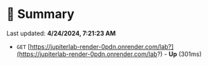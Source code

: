 # 📖 Summary
Last updated: **4/24/2024, 7:21:23 AM**

- `GET` [https://jupiterlab-render-0pdn.onrender.com/lab?](https://jupiterlab-render-0pdn.onrender.com/lab?) - **Up** (301ms)
